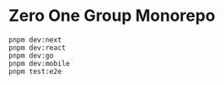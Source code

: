 # Zero One Group Monorepo

```
pnpm dev:next
pnpm dev:react
pnpm dev:go
pnpm dev:mobile
pnpm test:e2e
```
